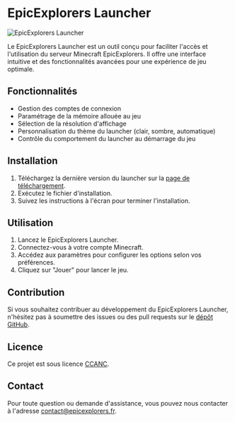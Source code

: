 # EpicExplorers Launcher

![EpicExplorers Launcher](https://epicexplorers.fr/wp-content/uploads/2024/05/icon.png)

Le EpicExplorers Launcher est un outil conçu pour faciliter l'accès et l'utilisation du serveur Minecraft EpicExplorers. Il offre une interface intuitive et des fonctionnalités avancées pour une expérience de jeu optimale.

## Fonctionnalités

- Gestion des comptes de connexion
- Paramétrage de la mémoire allouée au jeu
- Sélection de la résolution d'affichage
- Personnalisation du thème du launcher (clair, sombre, automatique)
- Contrôle du comportement du launcher au démarrage du jeu

## Installation

1. Téléchargez la dernière version du launcher sur la [page de téléchargement](https://launcher.epicexplorers.fr).
2. Exécutez le fichier d'installation.
3. Suivez les instructions à l'écran pour terminer l'installation.

## Utilisation

1. Lancez le EpicExplorers Launcher.
2. Connectez-vous à votre compte Minecraft.
3. Accédez aux paramètres pour configurer les options selon vos préférences.
4. Cliquez sur "Jouer" pour lancer le jeu.

## Contribution

Si vous souhaitez contribuer au développement du EpicExplorers Launcher, n'hésitez pas à soumettre des issues ou des pull requests sur le [dépôt GitHub](https://github.com/NelWenn/EpicExplorers-Launcher).

## Licence

Ce projet est sous licence [CCANC](https://creativecommons.org/licenses/by-nc/4.0/deed.fr).

## Contact

Pour toute question ou demande d'assistance, vous pouvez nous contacter à l'adresse [contact@epicexplorers.fr](mailto:contact@epicexplorers.fr).
